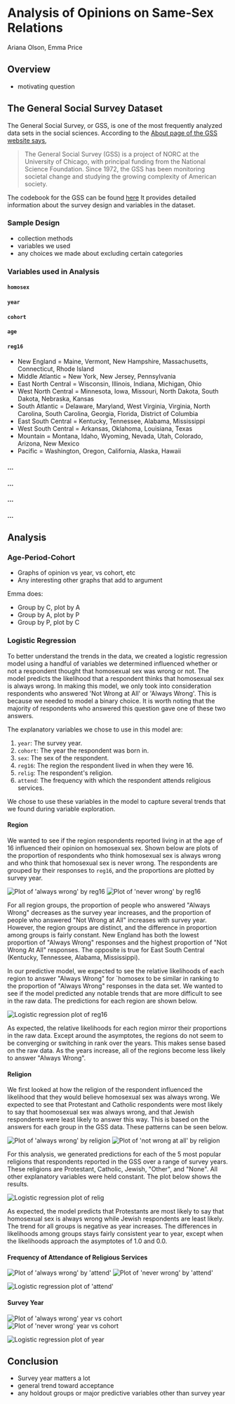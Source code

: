 # Analysis of Opinions on Same-Sex Relations

Ariana Olson, Emma Price

## Overview

- motivating question

## The General Social Survey Dataset

The General Social Survey, or GSS, is one of the most frequently analyzed data sets in the social sciences. According to the [About page of the GSS website says](https://gssdataexplorer.norc.org/pages/show?page=gss%2Fabout),

> The General Social Survey (GSS) is a project of NORC at the University of Chicago, with principal funding from the National Science Foundation. Since 1972, the GSS has been monitoring societal change and studying the growing complexity of American society.

The codebook for the GSS can be found [here](https://gssdataexplorer.norc.org/documents#doc_441) It provides detailed information about the survey design and variables in the dataset.

### Sample Design

- collection methods
- variables we used
- any choices we made about excluding certain categories

### Variables used in Analysis
#### `homosex`
#### `year`
#### `cohort`
#### `age`
#### `reg16`
- New England = Maine, Vermont, New Hampshire, Massachusetts, Connecticut, Rhode Island
- Middle Atlantic = New York, New Jersey, Pennsylvania
- East North Central = Wisconsin, Illinois, Indiana, Michigan, Ohio
- West North Central = Minnesota, Iowa, Missouri, North Dakota, South Dakota, Nebraska, Kansas
- South Atlantic = Delaware, Maryland, West Virginia, Virginia, North Carolina, South Carolina, Georgia, Florida, District of Columbia
- East South Central = Kentucky, Tennessee, Alabama, Mississippi
- West South Central = Arkansas, Oklahoma, Louisiana, Texas
- Mountain = Montana, Idaho, Wyoming, Nevada, Utah, Colorado, Arizona, New Mexico
- Pacific = Washington, Oregon, California, Alaska, Hawaii
#### ...
#### ...
#### ...
#### ...

## Analysis
### Age-Period-Cohort

- Graphs of opinion vs year, vs cohort, etc
- Any interesting other graphs that add to argument

Emma does:
- Group by C, plot by A
- Group by A, plot by P
- Group by P, plot by C

### Logistic Regression

To better understand the trends in the data, we created a logistic regression model using a handful of variables we determined influenced whether or not a respondent thought that homosexual sex was wrong or not. The model predicts the likelihood that a respondent thinks that homosexual sex is always wrong. In making this model, we only took into consideration respondents who answered 'Not Wrong at All' or 'Always Wrong'. This is because we needed to model a binary choice. It is worth noting that the majority of respondents who answered this question gave one of these two answers.

The explanatory variables we chose to use in this model are:

1. `year`: The survey year.
2. `cohort`: The year the respondent was born in.
3. `sex`: The sex of the respondent.
4. `reg16`: The region the respondent lived in when they were 16.
5. `relig`: The respondent's religion.
6. `attend`: The frequency with which the respondent attends religious services.

We chose to use these variables in the model to capture several trends that we found during variable exploration.

#### Region

We wanted to see if the region respondents reported living in at the age of 16 influenced their opinion on homosexual sex. Shown below are plots of the proportion of respondents who think homosexual sex is always wrong and who think that homosexual sex is never wrong. The respondents are grouped by their responses to `reg16`, and the proportions are plotted by survey year.

![Plot of 'always wrong' by reg16](images/reg16_proportions_always.png)
![Plot of 'never wrong' by reg16](images/reg16_proportions_never.png)

For all region groups, the proportion of people who answered "Always Wrong" decreases as the survey year increases, and the proportion of people who answered "Not Wrong at All" increases with survey year. However, the region groups are distinct, and the difference in proportion among groups is fairly constant. New England has both the lowest proportion of "Always Wrong" responses and the highest proportion of "Not Wrong At All" responses. The opposite is true for East South Central (Kentucky, Tennessee, Alabama, Mississippi).

In our predictive model, we expected to see the relative likelihoods of each region to answer "Always Wrong" for `homosex to be similar in ranking to the proportion of "Always Wrong" responses in the data set. We wanted to see if the model predicted any notable trends that are more difficult to see in the raw data. The predictions for each region are shown below.

![Logistic regression plot of reg16](images/reg16_log.png)

As expected, the relative likelihoods for each region mirror their proportions in the raw data. Except around the asymptotes, the regions do not seem to be converging or switching in rank over the years. This makes sense based on the raw data. As the years increase, all of the regions become less likely to answer "Always Wrong".

#### Religion
We first looked at how the religion of the respondent influenced the likelihood that they would believe homosexual sex was always wrong. We expected to see that Protestant and Catholic respondents were most likely to say that hoomosexual sex was always wrong, and that Jewish respondents were least likely to answer this way. This is based on the answers for each group in the GSS data. These patterns can be seen below.

![Plot of 'always wrong' by religion](images/relig_proportions_always.png)
![Plot of 'not wrong at all' by religion](images/relig_proportions_never.png)

For this analysis, we generated predictions for each of the 5 most popular religions that respondents reported in the GSS over a range of survey years. These religions are Protestant, Catholic, Jewish, "Other", and "None". All other explanatory variables were held constant. The plot below shows the results.

![Logistic regression plot of relig](images/relig_log.png)

As expected, the model predicts that Protestants are most likely to say that homosexual sex is always wrong while Jewish respondents are least likely. The trend for all groups is negative as year increases. The differences in likelihoods among groups stays fairly consistent year to year, except when the likelihoods approach the asymptotes of 1.0 and 0.0.

#### Frequency of Attendance of Religious Services

![Plot of 'always wrong' by 'attend'](images/attend_proportions_always.png)
![Plot of 'never wrong' by 'attend'](images/attend_proportions_never.png)

![Logistic regression plot of 'attend'](images/attend_log.png)

#### Survey Year

![Plot of 'always wrong' year vs cohort](images/cohort_by_year_always.png)
![Plot of 'never wrong' year vs cohort](images/cohort_by_year_never.png)

![Logistic regression plot of year](images/year_log.png)

## Conclusion

- Survey year matters a lot
- general trend toward acceptance
- any holdout groups or major predictive variables other than survey year
